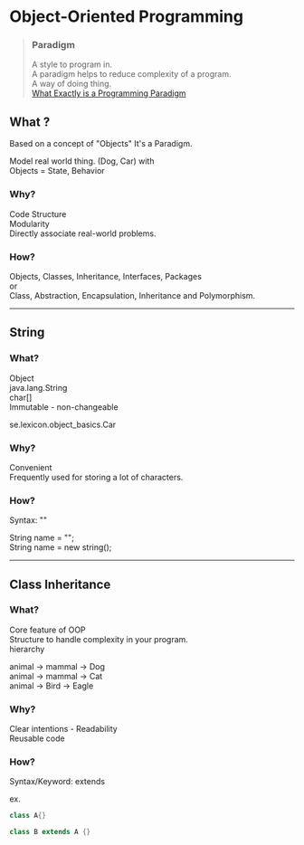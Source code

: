 # Object-Oriented Programming

> ### Paradigm  
> A style to program in.  
> A paradigm helps to reduce complexity of a program.  
> A way of doing thing.  
> [What Exactly is a Programming Paradigm](https://www.freecodecamp.org/news/what-exactly-is-a-programming-paradigm/)

## What ?
Based on a concept of "Objects"
It's a Paradigm.


Model real world thing. (Dog, Car) with  
Objects = State, Behavior

### Why?
Code Structure  
Modularity  
Directly associate real-world problems.  

### How?  
Objects, Classes, Inheritance, Interfaces, Packages  
or  
Class, Abstraction, Encapsulation, Inheritance and Polymorphism.  

---

## String

### What?
Object  
java.lang.String  
char[]  
Immutable - non-changeable  

se.lexicon.object_basics.Car

### Why?
Convenient  
Frequently used for storing a lot of characters.  

### How?
Syntax: ""  

String name = "";  
String name = new string();  

---

## Class Inheritance

### What?  
Core feature of OOP  
Structure to handle complexity in your program.  
hierarchy  

animal -> mammal -> Dog  
animal -> mammal -> Cat  
animal -> Bird -> Eagle


### Why?  
Clear intentions - Readability  
Reusable code


### How?  
Syntax/Keyword: extends  

ex.

```Java
class A{}

class B extends A {}
```

